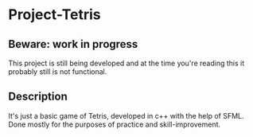 # Project-Tetris

## Beware: work in progress
This project is still being developed and at the time you're reading this it probably still is not functional.

## Description
It's just a basic game of Tetris, developed in c++ with the help of SFML.  
Done mostly for the purposes of practice and skill-improvement.
